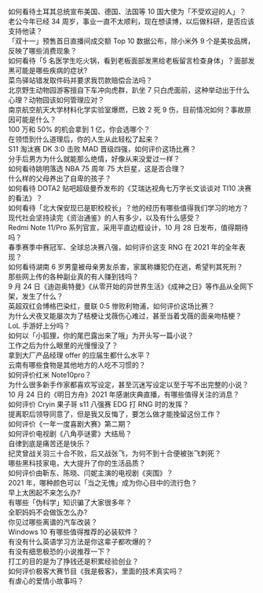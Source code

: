 如何看待土耳其总统宣布美国、德国、法国等 10 国大使为「不受欢迎的人」？  
老公今年已经 34 周岁，事业一直不太顺利，现在想读博，以后做科研，是否应该支持他读？  
「双十一」预售首日直播间成交额 Top 10 数据公布，除小米外 9 个是美妆品牌，反映了哪些消费现象？  
如何看待「5 名医学生吃火锅，看到老板面部发黑给老板留言检查身体」？面部发黑可能是哪些疾病的症状?  
菜鸟驿站错发取件码并要求我罚款赔偿合法吗？  
北京野生动物园游客擅自下车冲向虎群，趴坐 7 只白虎面前，这种举动出于什么心理？动物园该如何管理应对？  
南京航空航天大学材料化学实验室爆燃，已致 2 死 9 伤，目前情况如何？事故原因可能是什么？  
100 万和 50% 的机会拿到 1 亿，你会选哪个？  
在领悟到什么道理后，你的人生从此轻松了起来？  
S11 淘汰赛 DK 3:0 击败 MAD 晋级四强，如何评价这场比赛？  
分手后男方为什么就能那么绝情，好像从来没爱过一样？  
如何看待姚明落选 NBA 75 周年 75 大巨星，这是否合理？  
什么样的父母养出了自卑的孩子？  
如何看待 DOTA2 贴吧超级曼乔发布的《艾瑞达视角七万字长文谈谈对 TI10 决赛的看法》？  
如何看待「北大保安现已是职校校长」？他的经历有哪些值得我们学习的地方？  
现代社会坚持读完《资治通鉴》的人有多少，以及有什么感受？  
Redmi Note 11/Pro 系列官宣，采用平直边框设计，10 月 28 日发布，值得期待吗？  
春季赛季中赛冠军、全球总决赛八强，如何评价这支 RNG 在 2021 年的全年表现？  
如何看待湖南 6 岁男童被母亲男友杀害，家属称嫌犯仍在逃，希望判其死刑？  
那些网上传的各种副业真的有人赚到钱吗？  
9 月 24 日《迪迦奥特曼》《从零开始的异世界生活》《成神之日》等作品从全网下架，发生了什么？  
英超双红会博格巴染红，曼联 0:5 惨败利物浦，如何评价这场比赛？  
为什么犬夜叉能屡次为了桔梗让戈薇伤心难过，甚至当着戈薇的面亲吻桔梗？  
LoL 手游好上分吗？  
如何以「小狐狸，你的尾巴露出来了哦」为开头写一篇小说？  
工作之后为什么眼里的光慢慢没了？  
拿到大厂产品经理 offer 的应届生都什么水平？  
云南有哪些食物是其他地方的人吃不习惯的？  
如何评价红米 Note10pro？  
为什么很多新手作家都喜欢写设定，甚至沉迷写设定以至于写不出完整的小说？  
10 月 24 日的《明日方舟》2021 年感谢庆典直播，有哪些值得关注的消息？  
如何评价 Cryin 果子哥 s11 八强赛 EDG 打 RNG 时的发挥？  
提离职后领导同意了，但是我又反悔了，要怎么做才能挽留这份工作？  
如何评价《一年一度喜剧大赛》第二期？  
如何评价电视剧《八角亭谜雾》大结局？  
自律到底是痛苦还是快乐？  
纪灵曾战关羽三十合不败，后又战张飞，为何不到十合便被张飞刺死？  
哪些黑科技家电，大大提升了你的生活品质？  
如何评价由靳东、陈晓、闫妮主演的电视剧《突围》？  
2021 年，哪种颜色可以「当之无愧」成为你心目中的流行色？  
早上太困起不来怎么办?  
有哪些「伪科学」知识骗了大家很多年？  
全职妈妈不会做饭怎么办?  
你见过哪些离谱的汽车改装？  
Windows 10 有哪些值得推荐的必装软件？  
有没有什么英语学习方法是你这辈子都吹爆的？  
有没有细思极恐的小说推荐一下？  
打工的目的是为了挣钱还是积累经验创业？  
如何评价极客大赛节目《我是极客》，里面的技术真实吗？  
有虐心的爱情小故事吗？  
